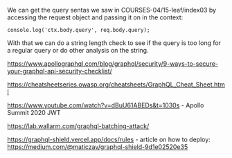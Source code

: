 We can get the query sentas we saw in COURSES-04/15-leaf/index03 by accessing the request object and passing it on in the context:

```
console.log('ctx.body.query', req.body.query);

```

With that we can do a string length check to see if the query is too long for a regular query or do other analysis on the string.

https://www.apollographql.com/blog/graphql/security/9-ways-to-secure-your-graphql-api-security-checklist/

https://cheatsheetseries.owasp.org/cheatsheets/GraphQL_Cheat_Sheet.html

https://www.youtube.com/watch?v=dBuU61ABEDs&t=1030s - Apollo Summit 2020 JWT

https://lab.wallarm.com/graphql-batching-attack/

https://graphql-shield.vercel.app/docs/rules - article on how to deploy: https://medium.com/@maticzav/graphql-shield-9d1e02520e35

```

```
